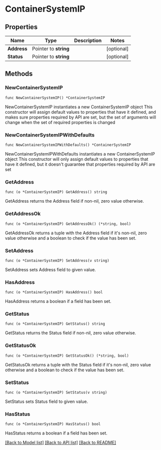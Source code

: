 # ContainerSystemIP

## Properties

Name | Type | Description | Notes
------------ | ------------- | ------------- | -------------
**Address** | Pointer to **string** |  | [optional] 
**Status** | Pointer to **string** |  | [optional] 

## Methods

### NewContainerSystemIP

`func NewContainerSystemIP() *ContainerSystemIP`

NewContainerSystemIP instantiates a new ContainerSystemIP object
This constructor will assign default values to properties that have it defined,
and makes sure properties required by API are set, but the set of arguments
will change when the set of required properties is changed

### NewContainerSystemIPWithDefaults

`func NewContainerSystemIPWithDefaults() *ContainerSystemIP`

NewContainerSystemIPWithDefaults instantiates a new ContainerSystemIP object
This constructor will only assign default values to properties that have it defined,
but it doesn't guarantee that properties required by API are set

### GetAddress

`func (o *ContainerSystemIP) GetAddress() string`

GetAddress returns the Address field if non-nil, zero value otherwise.

### GetAddressOk

`func (o *ContainerSystemIP) GetAddressOk() (*string, bool)`

GetAddressOk returns a tuple with the Address field if it's non-nil, zero value otherwise
and a boolean to check if the value has been set.

### SetAddress

`func (o *ContainerSystemIP) SetAddress(v string)`

SetAddress sets Address field to given value.

### HasAddress

`func (o *ContainerSystemIP) HasAddress() bool`

HasAddress returns a boolean if a field has been set.

### GetStatus

`func (o *ContainerSystemIP) GetStatus() string`

GetStatus returns the Status field if non-nil, zero value otherwise.

### GetStatusOk

`func (o *ContainerSystemIP) GetStatusOk() (*string, bool)`

GetStatusOk returns a tuple with the Status field if it's non-nil, zero value otherwise
and a boolean to check if the value has been set.

### SetStatus

`func (o *ContainerSystemIP) SetStatus(v string)`

SetStatus sets Status field to given value.

### HasStatus

`func (o *ContainerSystemIP) HasStatus() bool`

HasStatus returns a boolean if a field has been set.


[[Back to Model list]](../README.md#documentation-for-models) [[Back to API list]](../README.md#documentation-for-api-endpoints) [[Back to README]](../README.md)


